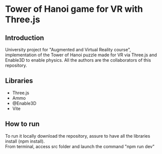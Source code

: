 # Tower of Hanoi game for VR with Three.js

## Introduction
University project for "Augmented and Virtual Reality course", implementation of the Tower of Hanoi puzzle made for VR via Three.js and Enable3D to enable physics.
All the authors are the collaborators of this repository.
## Libraries
- Three.js
- Ammo
- @Enable3D
- Vite
## How to run
To run it locally download the repository, assure to have all the libraries install (npm install). <br/>
From terminal, access src folder and launch the command "npm run dev"
